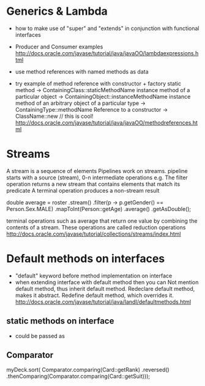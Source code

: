 Generics & Lambda
=================

- how to make use of "super" and "extends" in conjunction with functional interfaces
- Producer and Consumer examples
http://docs.oracle.com/javase/tutorial/java/javaOO/lambdaexpressions.html

- use method references with named methods as data
- try example of method reference with constructor + factory
    static method -> ContainingClass::staticMethodName
    instance method of a particular object -> ContainingObject::instanceMethodName
    instance method of an arbitrary object of a particular type	-> ContainingType::methodName
    Reference to a constructor	-> ClassName::new // this is cool!
http://docs.oracle.com/javase/tutorial/java/javaOO/methodreferences.html

Streams
=======
A stream is a sequence of elements
Pipelines work on streams. pipeline starts with a source (stream), 0-n intermediate operations e.g.
The filter operation returns a new stream that contains elements that match its predicate
A terminal operation produces a non-stream result

double average = roster
    .stream()
    .filter(p -> p.getGender() == Person.Sex.MALE)
    .mapToInt(Person::getAge)
    .average()
    .getAsDouble();

terminal operations such as average that return one value by combining the contents of a stream. These operations are
called reduction operations
http://docs.oracle.com/javase/tutorial/collections/streams/index.html


Default methods on interfaces
=============================
- "default" keyword before method implementation on interface
- when extending interface with default method then you can
    Not mention default method, thus inherit default method.
    Redeclare default method, makes it abstract.
    Redefine default method, which overrides it.
http://docs.oracle.com/javase/tutorial/java/IandI/defaultmethods.html

static methods on interface
---------------------------
- could be passed as

Comparator
----------
myDeck.sort(
    Comparator.comparing(Card::getRank)
        .reversed()
        .thenComparing(Comparator.comparing(Card::getSuit)));